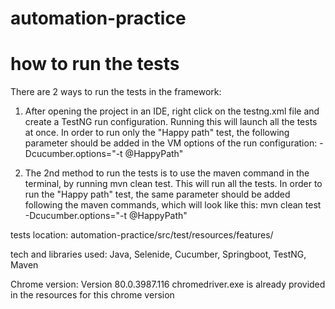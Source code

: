 # automation-practice

# how to run the tests

There are 2 ways to run the tests in the framework:

1. After opening the project in an IDE, right click on the testng.xml file and create a TestNG run configuration. Running this will launch all the tests at once.
In order to run only the "Happy path" test, the following parameter should be added in the VM options of the run configuration: -Dcucumber.options="-t @HappyPath"

2. The 2nd method to run the tests is to use the maven command in the terminal, by running mvn clean test. This will run all the tests. In order to run the "Happy path" test, the same parameter should be added following the maven commands, which will look like this: mvn clean test -Dcucumber.options="-t @HappyPath"

tests location: automation-practice/src/test/resources/features/

tech and libraries used: Java, Selenide, Cucumber, Springboot, TestNG, Maven

Chrome version: Version 80.0.3987.116
chromedriver.exe is already provided in the resources for this chrome version
